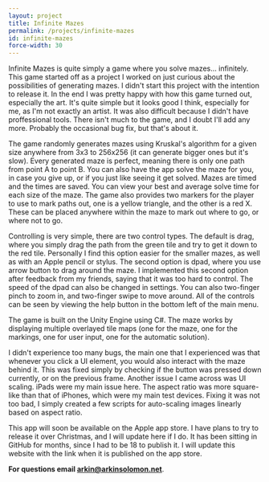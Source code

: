 ```yaml
---
layout: project
title: Infinite Mazes
permalink: /projects/infinite-mazes
id: infinite-mazes
force-width: 30
---
```


Infinite Mazes is quite simply a game where you solve mazes... infinitely. This game started off as a project I worked on just curious about the possibilities of generating mazes. I didn't start this project with the intention to release it. In the end I was pretty happy with how this game turned out, especially the art. It's quite simple but it looks good I think, especially for me, as I'm not exactly an artist. It was also difficult because I didn't have proffessional tools. There isn't much to the game, and I doubt I'll add any more. Probably the occasional bug fix, but that's about it.

The game randomly generates mazes using Kruskal's algorithm for a given size anywhere from 3x3 to 256x256 (it can generate bigger ones but it's slow). Every generated maze is perfect, meaning there is only one path from point A to point B. You can also have the app solve the maze for you, in case you give up, or if you just like seeing it get solved. Mazes are timed and the times are saved. You can view your best and average solve time for each size of the maze. The game also provides two markers for the player to use to mark paths out, one is a yellow triangle, and the other is a red X. These can be placed anywhere within the maze to mark out where to go, or where not to go.

Controlling is very simple, there are two control types. The default is drag, where you simply drag the path from the green tile and try to get it down to the red tile. Personally I find this option easier for the smaller mazes, as well as with an Apple pencil or stylus. The second option is dpad, where you use arrow button to drag around the maze. I implemented this second option after feedback from my friends, saying that it was too hard to control. The speed of the dpad can also be changed in settings. You can also two-finger pinch to zoom in, and two-finger swipe to move around. All of the controls can be seen by viewing the help button in the bottom left of the main menu.

The game is built on the Unity Engine using C#. The maze works by displaying multiple overlayed tile maps (one for the maze, one for the markings, one for user input, one for the automatic solution).

I didn't experience too many bugs, the main one that I experienced was that whenever you click a UI element, you would also interact with the maze behind it. This was fixed simply by checking if the button was pressed down currently, or on the previous frame. Another issue I came across was UI scaling. iPads were my main issue here. The aspect ratio was more square-like than that of iPhones, which were my main test devices. Fixing it was not too bad, I simply created a few scripts for auto-scaling images linearly based on aspect ratio.

This app will soon be available on the Apple app store. I have plans to try to release it over Christmas, and I will update here if I do. It has been sitting in GitHub for months, since I had to be 18 to publish it. I will update this website with the link when it is published on the app store.

**For questions email [arkin@arkinsolomon.net](mailto:arkin@arkinsolomon.net)**.